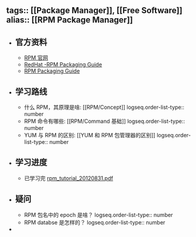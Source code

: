tags:: [[Package Manager]], [[Free Software]] 
alias:: [[RPM Package Manager]]
---

- ## 官方资料
	- [RPM 官网](https://rpm.org/index.html)
	- [RedHat -RPM Packaging Guide](https://access.redhat.com/documentation/en-us/red_hat_enterprise_linux/7/html/rpm_packaging_guide/index)
	- [RPM Packaging Guide](https://rpm-packaging-guide.github.io/)
- ## 学习路线
	- 什么 RPM，其原理是啥: [[RPM/Concept]]
	  logseq.order-list-type:: number
	- RPM 命令有哪些: [[RPM/Command 基础]]
	  logseq.order-list-type:: number
	- YUM 与 RPM 的区别: [[YUM 和 RPM 包管理器的区别]]
	  logseq.order-list-type:: number
- ## 学习进度
	- 已学习完 [rpm_tutorial_20120831.pdf](https://access.redhat.com/sites/default/files/attachments/rpm_tutorial_20120831.pdf)
- ## 疑问
	- RPM 包名中的 epoch 是啥？
	  logseq.order-list-type:: number
	- RPM databse 是怎样的？
	  logseq.order-list-type:: number
-
